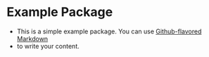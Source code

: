 # Example Package #
+ This is a simple example package. You can use [Github-flavored Markdown](https://guides.github.com/features/mastering-markdown/)
+ to write your content.